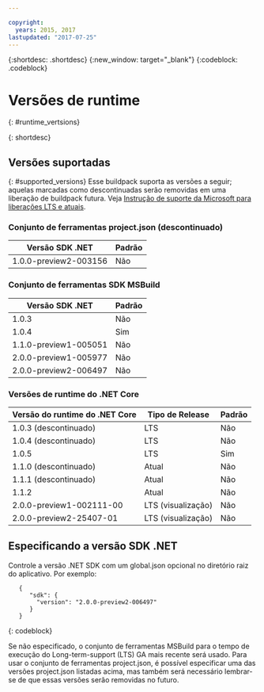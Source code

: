 ```yaml
---

copyright:
  years: 2015, 2017
lastupdated: "2017-07-25"
---
```


{:shortdesc: .shortdesc}
{:new_window: target="_blank"}
{:codeblock: .codeblock}


# Versões de runtime
{: #runtime_vertsions}


{: shortdesc}

## Versões suportadas
{: #supported_versions}
Esse buildpack suporta as versões a seguir; aquelas marcadas como descontinuadas serão removidas em uma liberação de buildpack futura.  Veja [Instrução de suporte da Microsoft para liberações LTS e atuais](https://www.microsoft.com/net/core/support).

### Conjunto de ferramentas project.json (descontinuado)

| Versão SDK .NET        | Padrão |
|-------------------------|---------|
| 1.0.0-preview2-003156   |   Não    |

### Conjunto de ferramentas SDK MSBuild

| Versão SDK .NET        | Padrão |
|-------------------------|---------|
| 1.0.3                   |   Não    |
| 1.0.4                   |   Sim   |
| 1.1.0-preview1-005051   |   Não    |
| 2.0.0-preview1-005977   |   Não    |
| 2.0.0-preview2-006497   |   Não    |

### Versões de runtime do .NET Core

| Versão do runtime do .NET Core | Tipo de Release  | Padrão |
|---------------------------|---------------|---------|
| 1.0.3 (descontinuado)     | LTS           |   Não    |
| 1.0.4 (descontinuado)     | LTS           |   Não    |
| 1.0.5                     | LTS           |   Sim   |
| 1.1.0 (descontinuado)     | Atual       |   Não    |
| 1.1.1 (descontinuado)     | Atual       |   Não    |
| 1.1.2                     | Atual       |   Não    |
| 2.0.0-preview1-002111-00  | LTS (visualização) |   Não    |
| 2.0.0-preview2-25407-01   | LTS (visualização) |   Não    |

## Especificando a versão SDK .NET

Controle a versão .NET SDK com um global.json opcional no diretório raiz do aplicativo. Por exemplo:
```
   {
      "sdk": {
        "version": "2.0.0-preview2-006497"
      }
   }
```
{: codeblock}

Se não especificado, o conjunto de ferramentas MSBuild para o tempo de execução do Long-term-support (LTS) GA mais recente será usado. Para usar o conjunto de ferramentas project.json, é possível especificar uma das versões project.json listadas acima, mas também será necessário lembrar-se de que essas versões serão removidas no futuro.
